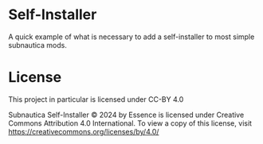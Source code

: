 # Self-Installer
A quick example of what is necessary to add a self-installer to most simple subnautica mods.

# License
This project in particular is licensed under CC-BY 4.0

Subnautica Self-Installer © 2024 by Essence is licensed under Creative Commons Attribution 4.0 International. To view a copy of this license, visit https://creativecommons.org/licenses/by/4.0/